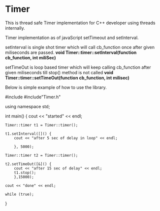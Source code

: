 # Timer
This is thread safe Timer implementation for C++ developer using threads internally.

Timer implementation as of javaScript setTimeout and setInterval.

setInterval is single shot timer which will call cb_function once after given miliseconds are passed.
**void Timer::timer::setInterval(function cb_function, int miliSec)**

setTimeOut is loop based timer which will keep calling cb_function after given miliseconds till stop() method is not called
**void Timer::timer::setTimeOut(function cb_function, int milisec)**

Below is simple example of how to use the library. 

#include<iostream>
#include"Timer.h"

using namespace std;

int main()
{
	cout << "started" << endl;

	Timer::timer t1 = Timer::timer();

	t1.setInterval([]() {
		cout << "after 5 sec of delay in loop" << endl;

		}, 5000);

	Timer::timer t2 = Timer::timer();

	t2.setTimeOut([&]() {
		cout << "after 15 sec of delay" << endl;
		t1.stop();
		},15000);

	cout << "done" << endl;

	while (true);
}
